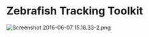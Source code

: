 # Zebrafish Tracking Toolkit #

![Screenshot 2016-06-07 15.18.33-2.png](https://bitbucket.org/repo/aBapoK/images/3227663303-Screenshot%202016-06-07%2015.18.33-2.png)